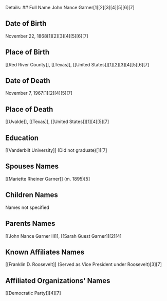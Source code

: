 Details: ## Full Name
John Nance Garner[1][2][3][4][5][6][7]

## Date of Birth
November 22, 1868[1][2][3][4][5][6][7]

## Place of Birth
[[Red River County]], [[Texas]], [[United States]][1][2][3][4][5][6][7]

## Date of Death
November 7, 1967[1][2][4][5][7]

## Place of Death
[[Uvalde]], [[Texas]], [[United States]][1][4][5][7]

## Education
[[Vanderbilt University]] (Did not graduate)[1][7]

## Spouses Names
[[Mariette Rheiner Garner]] (m. 1895)[5]

## Children Names
Names not specified

## Parents Names
[[John Nance Garner III]], 
[[Sarah Guest Garner]][2][4]

## Known Affiliates Names
[[Franklin D. Roosevelt]] (Served as Vice President under Roosevelt)[3][7]

## Affiliated Organizations' Names
[[Democratic Party]][4][7]

